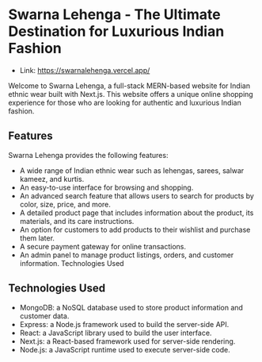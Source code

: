 # Swarna Lehenga - The Ultimate Destination for Luxurious Indian Fashion
- Link: https://swarnalehenga.vercel.app/

Welcome to Swarna Lehenga, a full-stack MERN-based website for Indian ethnic wear built with Next.js. This website offers a unique online shopping experience for those who are looking for authentic and luxurious Indian fashion.

## Features
Swarna Lehenga provides the following features:
- A wide range of Indian ethnic wear such as lehengas, sarees, salwar kameez, and kurtis.
- An easy-to-use interface for browsing and shopping.
- An advanced search feature that allows users to search for products by color, size, price, and more.
- A detailed product page that includes information about the product, its materials, and its care instructions.
- An option for customers to add products to their wishlist and purchase them later.
- A secure payment gateway for online transactions.
- An admin panel to manage product listings, orders, and customer information.
Technologies Used


## Technologies Used
- MongoDB: a NoSQL database used to store product information and customer data.
- Express: a Node.js framework used to build the server-side API.
- React: a JavaScript library used to build the user interface.
- Next.js: a React-based framework used for server-side rendering.
- Node.js: a JavaScript runtime used to execute server-side code.
